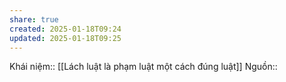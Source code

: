 ```yaml
---
share: true
created: 2025-01-18T09:24
updated: 2025-01-18T09:25
---
```

Khái niệm:: 
[[Lách luật là phạm luật một cách đúng luật]]
Nguồn:: 
